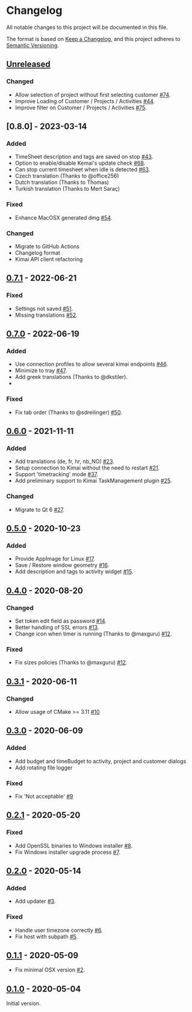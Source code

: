 # Changelog
All notable changes to this project will be documented in this file.

The format is based on [Keep a Changelog](https://keepachangelog.com/en/1.0.0/),
and this project adheres to [Semantic Versioning](https://semver.org/spec/v2.0.0.html).

## [Unreleased]

### Changed
- Allow selection of project without first selecting customer [#74](https://github.com/AlexandrePTJ/kemai/issues/74).
- Improve Loading of Customer / Projects / Activities [#44](https://github.com/AlexandrePTJ/kemai/issues/44).
- Improve filter on Customer / Projects / Activities [#75](https://github.com/AlexandrePTJ/kemai/issues/75).


## [0.8.0] - 2023-03-14

### Added
- TimeSheet description and tags are saved on stop [#43](https://github.com/AlexandrePTJ/kemai/issues/43).
- Option to enable/disable Kemai's update check [#68](https://github.com/AlexandrePTJ/kemai/issues/68).
- Can stop current timesheet when idle is detected [#63](https://github.com/AlexandrePTJ/kemai/issues/63).
- Czech translation (Thanks to @office256) 
- Dutch translation (Thanks to Thomas)
- Turkish translation (Thanks to Mert Saraç)

### Fixed
- Enhance MacOSX generated dmg [#54](https://github.com/AlexandrePTJ/kemai/issues/54).

### Changed
- Migrate to GitHub Actions
- Changelog format
- Kimai API client refactoring


## [0.7.1] - 2022-06-21

### Fixed
- Settings not saved [#51](https://github.com/AlexandrePTJ/kemai/issues/51).
- Missing translations [#52](https://github.com/AlexandrePTJ/kemai/issues/52).


## [0.7.0] - 2022-06-19

### Added
- Use connection profiles to allow several kimai endpoints [#46](https://github.com/AlexandrePTJ/kemai/issues/46).
- Minimize to tray [#47](https://github.com/AlexandrePTJ/kemai/issues/47).
- Add greek translations (Thanks to @dkstiler).
- 
### Fixed
- Fix tab order (Thanks to @sdreilinger) [#50](https://github.com/AlexandrePTJ/kemai/issues/50).


## [0.6.0] - 2021-11-11

### Added
- Add translations (de, fr, hr, nb_NO) [#23](https://github.com/AlexandrePTJ/kemai/issues/23).
- Setup connection to Kimai without the need to restart [#21](https://github.com/AlexandrePTJ/kemai/issues/21).
- Support 'timetracking' mode [#37](https://github.com/AlexandrePTJ/kemai/issues/37).
- Add preliminary support to Kimai TaskManagement plugin [#25](https://github.com/AlexandrePTJ/kemai/issues/25). 

### Changed
- Migrate to Qt 6 [#27](https://github.com/AlexandrePTJ/kemai/issues/27).


## [0.5.0] - 2020-10-23

### Added
- Provide AppImage for Linux [#17](https://github.com/AlexandrePTJ/kemai/issues/17).
- Save / Restore window geometry [#16](https://github.com/AlexandrePTJ/kemai/issues/16).
- Add description and tags to activity widget [#15](https://github.com/AlexandrePTJ/kemai/issues/15).


## [0.4.0] - 2020-08-20

### Changed
- Set token edit field as password [#14](https://github.com/AlexandrePTJ/kemai/issues/14).
- Better handling of SSL errors [#13](https://github.com/AlexandrePTJ/kemai/issues/13).
- Change icon when timer is running (Thanks to @maxguru) [#12](https://github.com/AlexandrePTJ/kemai/pull/12).

### Fixed
- Fix sizes policies (Thanks to @maxguru) [#12](https://github.com/AlexandrePTJ/kemai/pull/12).


## [0.3.1] - 2020-06-11

### Changed
- Allow usage of CMake >= 3.11 [#10](https://github.com/AlexandrePTJ/kemai/issues/10)


## [0.3.0] - 2020-06-09

### Added
- Add budget and timeBudget to activity, project and customer dialogs
- Add rotating file logger

### Fixed
- Fix 'Not acceptable' [#9](https://github.com/AlexandrePTJ/kemai/issues/9)


## [0.2.1] - 2020-05-20

### Fixed
- Add OpenSSL binaries to Windows installer [#8](https://github.com/AlexandrePTJ/kemai/issues/8).
- Fix Windows installer upgrade process [#7](https://github.com/AlexandrePTJ/kemai/issues/7).


## [0.2.0] - 2020-05-14

### Added
- Add updater [#3](https://github.com/AlexandrePTJ/kemai/issues/3).

### Fixed
- Handle user timezone correctly [#6](https://github.com/AlexandrePTJ/kemai/issues/6).
- Fix host with subpath [#5](https://github.com/AlexandrePTJ/kemai/issues/5).


## [0.1.1] - 2020-05-09

- Fix minimal OSX version [#2](https://github.com/AlexandrePTJ/kemai/issues/2).


## [0.1.0] - 2020-05-04

Initial version.


[Unreleased]: https://github.com/AlexandrePTJ/kemai/compare/0.7.1...HEAD
[0.7.1]: https://github.com/AlexandrePTJ/kemai/compare/0.7.0...0.7.1
[0.7.0]: https://github.com/AlexandrePTJ/kemai/compare/0.6.0...0.7.0
[0.6.0]: https://github.com/AlexandrePTJ/kemai/compare/0.5.0...0.6.0
[0.5.0]: https://github.com/AlexandrePTJ/kemai/compare/0.4.0...0.5.0
[0.4.0]: https://github.com/AlexandrePTJ/kemai/compare/0.3.1...0.4.0
[0.3.1]: https://github.com/AlexandrePTJ/kemai/compare/0.3.0...0.3.1
[0.3.0]: https://github.com/AlexandrePTJ/kemai/compare/0.2.1...0.3.0
[0.2.1]: https://github.com/AlexandrePTJ/kemai/compare/0.2.0...0.2.1
[0.2.0]: https://github.com/AlexandrePTJ/kemai/compare/0.1.1...0.2.0
[0.1.1]: https://github.com/AlexandrePTJ/kemai/compare/0.1.0...0.1.1
[0.1.0]: https://github.com/AlexandrePTJ/kemai/releases/tag/0.1.0
